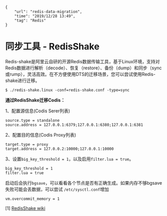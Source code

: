 ```
{
    "url": "redis-data-migration",
    "time": "2019/12/28 13:49",
    "tag": "Redis"
}
```

# 同步工具 - RedisShake

Redis-shake是阿里云自研的开源Redis数据传输工具，基于Linux环境，支持对Redis数据进行解析（decode）、恢复（restore）、备份（dump）和同步（sync或rump），灵活高效。在不方便使用DTS的迁移场景，您可以尝试使用Redis-shake进行迁移。

```
$ ./redis-shake.linux -conf=redis-shake.conf -type=sync
```

**通过RedisShake迁移Codis：**

1、配置源信息(Codis Serer列表)

```
source.type = standalone
source.address = 127.0.0.1:6379;127.0.0.1:6380;127.0.0.1:6381
```

2、配置目的信息(Codis Proxy列表)

```
target.type = proxy
target.address = 127.0.0.2:10000;127.0.0.1:10000
```

3、设置`big_key_threshold = 1`，以及启用`filter.lua = true`。

```
big_key_threshold = 1
filter.lua = true
```

启动后会执行`bgsave`，可以看看各个节点是否有正确生成。如果内存不够bgsave失败可能会丢数据，可以尝试 `/etc/sysctl.conf`增加

```
vm.overcommit_memory = 1
```

[1] [RedisShake wiki](https://github.com/alibaba/RedisShake/wiki)

